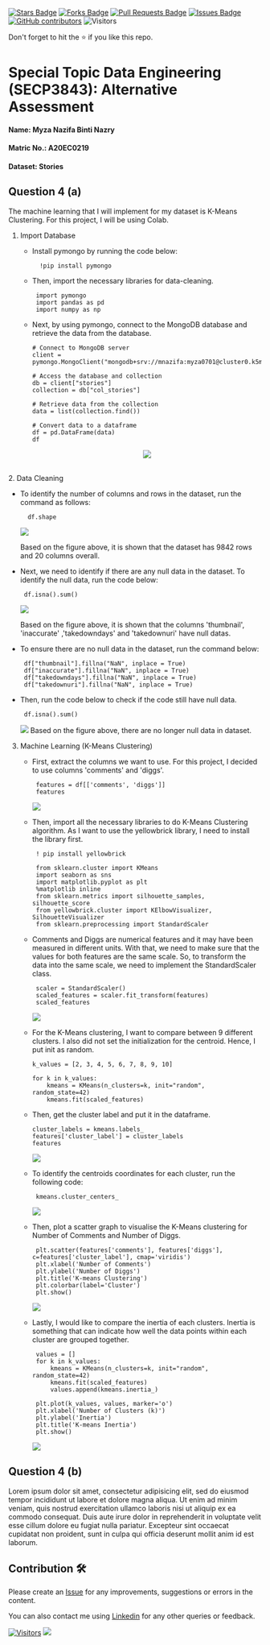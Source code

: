 <a href="https://github.com/drshahizan/SECP3843/stargazers"><img src="https://img.shields.io/github/stars/drshahizan/SECP3843" alt="Stars Badge"/></a>
<a href="https://github.com/drshahizan/SECP3843/network/members"><img src="https://img.shields.io/github/forks/drshahizan/SECP3843" alt="Forks Badge"/></a>
<a href="https://github.com/drshahizan/SECP3843/pulls"><img src="https://img.shields.io/github/issues-pr/drshahizan/SECP3843" alt="Pull Requests Badge"/></a>
<a href="https://github.com/drshahizan/SECP3843/issues"><img src="https://img.shields.io/github/issues/drshahizan/SECP3843" alt="Issues Badge"/></a>
<a href="https://github.com/drshahizan/SECP3843/graphs/contributors"><img alt="GitHub contributors" src="https://img.shields.io/github/contributors/drshahizan/SECP3843?color=2b9348"></a>
![Visitors](https://api.visitorbadge.io/api/visitors?path=https%3A%2F%2Fgithub.com%2Fdrshahizan%2FSECP3843&labelColor=%23d9e3f0&countColor=%23697689&style=flat)

Don't forget to hit the :star: if you like this repo.

# Special Topic Data Engineering (SECP3843): Alternative Assessment

#### Name: Myza Nazifa Binti Nazry
#### Matric No.: A20EC0219
#### Dataset: Stories

## Question 4 (a)
The machine learning that I will implement for my dataset is K-Means Clustering. For this project, I will be using Colab.

1. Import Database
   - Install pymongo by running the code below:

     ```
       !pip install pymongo
     ```
   - Then, import the necessary libraries for data-cleaning.

      ```
       import pymongo
       import pandas as pd
       import numpy as np
      ```
   - Next, by using pymongo, connect to the MongoDB database and retrieve the data from the database.

      ```
      # Connect to MongoDB server
      client = pymongo.MongoClient("mongodb+srv://mnazifa:myza0701@cluster0.k5mjpna.mongodb.net/test")
           
      # Access the database and collection
      db = client["stories"]
      collection = db["col_stories"]
           
      # Retrieve data from the collection
      data = list(collection.find())
           
      # Convert data to a dataframe
      df = pd.DataFrame(data)
      df
      ```
   
      <div align="center"><img src="https://github.com/drshahizan/SECP3843/blob/main/submission/myzanazifah/question4/files/images/q4(1).png" />
<br>
2. Data Cleaning 

   - To identify the number of columns and rows in the dataset, run the command as follows:
     
     ```
       df.shape
      ```  

     <div><img src="https://github.com/drshahizan/SECP3843/blob/main/submission/myzanazifah/question4/files/images/q4(2).png" />

     Based on the figure above, it is shown that the dataset has 9842 rows and 20 columns overall.
   - Next, we need to identify if there are any null data in the dataset. To identify the null data, run the code below:

     ```
      df.isna().sum()
      ```  

     <div><img src="https://github.com/drshahizan/SECP3843/blob/main/submission/myzanazifah/question4/files/images/q4(3).png" />

     Based on the figure above, it is shown that the columns 'thumbnail', 'inaccurate' ,'takedowndays' and 'takedownuri' have null datas.
   - To ensure there are no null data in the dataset, run the command below:

     ```
      df["thumbnail"].fillna("NaN", inplace = True)
      df["inaccurate"].fillna("NaN", inplace = True)
      df["takedowndays"].fillna("NaN", inplace = True)
      df["takedownuri"].fillna("NaN", inplace = True)
      ```  
   - Then, run the code below to check if the code still have null data.

     ```
      df.isna().sum()
      ```  

     <div><img src="https://github.com/drshahizan/SECP3843/blob/main/submission/myzanazifah/question4/files/images/q4(4).png" />
     Based on the figure above, there are no longer null data in dataset.

3. Machine Learning (K-Means Clustering)
   - First, extract the columns we want to use. For this project, I decided to use columns 'comments' and 'diggs'.

     ```
      features = df[['comments', 'diggs']]
      features
      ```  

     <div><img src="https://github.com/drshahizan/SECP3843/blob/main/submission/myzanazifah/question4/files/images/q4(5).png" />
   - Then, import all the necessary libraries to do K-Means Clustering algorithm. As I want to use the yellowbrick library, I need to install the library first.

     ```
      ! pip install yellowbrick

      from sklearn.cluster import KMeans
      import seaborn as sns
      import matplotlib.pyplot as plt
      %matplotlib inline
      from sklearn.metrics import silhouette_samples, silhouette_score
      from yellowbrick.cluster import KElbowVisualizer, SilhouetteVisualizer
      from sklearn.preprocessing import StandardScaler
      ```  
   - Comments and Diggs are numerical features and it may have been measured in different units. With that, we need to make sure that the values for both features are the same scale. So, to transform the data into the same scale, we need to implement the StandardScaler class.

     ```
      scaler = StandardScaler()
      scaled_features = scaler.fit_transform(features)
      scaled_features
      ``` 

     <div><img src="https://github.com/drshahizan/SECP3843/blob/main/submission/myzanazifah/question4/files/images/q4(6).png" /> 
   - For the K-Means clustering, I want to compare between 9 different clusters. I also did not set the initialization for the centroid. Hence, I put init as random.

      ```
      k_values = [2, 3, 4, 5, 6, 7, 8, 9, 10]

      for k in k_values:
          kmeans = KMeans(n_clusters=k, init="random", random_state=42)
          kmeans.fit(scaled_features)
      ``` 
   - Then, get the cluster label and put it in the dataframe.
     
      ```
      cluster_labels = kmeans.labels_
      features['cluster_label'] = cluster_labels
      features
      ``` 

     <div><img src="https://github.com/drshahizan/SECP3843/blob/main/submission/myzanazifah/question4/files/images/q4(7).png" /> 
   - To identify the centroids coordinates for each cluster, run the following code:     

     ```
      kmeans.cluster_centers_
      ``` 

     <div><img src="https://github.com/drshahizan/SECP3843/blob/main/submission/myzanazifah/question4/files/images/q4(8).png" /> 
   - Then, plot a scatter graph to visualise the K-Means clustering for Number of Comments and Number of Diggs.     

     ```
      plt.scatter(features['comments'], features['diggs'], c=features['cluster_label'], cmap='viridis')
      plt.xlabel('Number of Comments')
      plt.ylabel('Number of Diggs')
      plt.title('K-means Clustering')
      plt.colorbar(label='Cluster')
      plt.show()
      ``` 

     <div><img src="https://github.com/drshahizan/SECP3843/blob/main/submission/myzanazifah/question4/files/images/q4(9).png" /> 
   - Lastly, I would like to compare the inertia of each clusters. Inertia is something that can indicate how well the data points within each cluster are grouped together.

     ```
      values = []
      for k in k_values:
          kmeans = KMeans(n_clusters=k, init="random", random_state=42)
          kmeans.fit(scaled_features)
          values.append(kmeans.inertia_)
      
      plt.plot(k_values, values, marker='o')
      plt.xlabel('Number of Clusters (k)')
      plt.ylabel('Inertia')
      plt.title('K-means Inertia')
      plt.show()
      ``` 

     <div><img src="https://github.com/drshahizan/SECP3843/blob/main/submission/myzanazifah/question4/files/images/q4(10).png" /> 
   








## Question 4 (b)
Lorem ipsum dolor sit amet, consectetur adipisicing elit, sed do eiusmod tempor incididunt ut labore et dolore magna aliqua. Ut enim ad minim veniam, quis nostrud exercitation ullamco laboris nisi ut aliquip ex ea commodo consequat. Duis aute irure dolor in reprehenderit in voluptate velit esse cillum dolore eu fugiat nulla pariatur. Excepteur sint occaecat cupidatat non proident, sunt in culpa qui officia deserunt mollit anim id est laborum.

## Contribution 🛠️
Please create an [Issue](https://github.com/drshahizan/special-topic-data-engineering/issues) for any improvements, suggestions or errors in the content.

You can also contact me using [Linkedin](https://www.linkedin.com/in/drshahizan/) for any other queries or feedback.

[![Visitors](https://api.visitorbadge.io/api/visitors?path=https%3A%2F%2Fgithub.com%2Fdrshahizan&labelColor=%23697689&countColor=%23555555&style=plastic)](https://visitorbadge.io/status?path=https%3A%2F%2Fgithub.com%2Fdrshahizan)
![](https://hit.yhype.me/github/profile?user_id=81284918)




